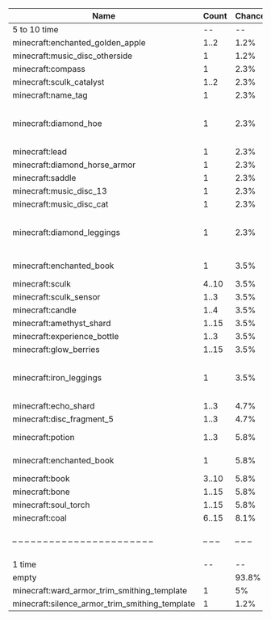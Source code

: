 | Name                                           | Count | Chance | Weight | Comment                                        |
| ---------------------------------------------- | ----- | ------ | ------ | ---------------------------------------------- |
| 5 to 10 time                                   |    -- |     -- |     -- |                                                |
| minecraft:enchanted_golden_apple               |  1..2 |   1.2% |   1/86 |                                                |
| minecraft:music_disc_otherside                 |     1 |   1.2% |   1/86 |                                                |
| minecraft:compass                              |     1 |   2.3% |   2/86 |                                                |
| minecraft:sculk_catalyst                       |  1..2 |   2.3% |   2/86 |                                                |
| minecraft:name_tag                             |     1 |   2.3% |   2/86 |                                                |
| minecraft:diamond_hoe                          |     1 |   2.3% |   2/86 | enchantments: {levels: 30..50, treasure: true} |
| minecraft:lead                                 |     1 |   2.3% |   2/86 |                                                |
| minecraft:diamond_horse_armor                  |     1 |   2.3% |   2/86 |                                                |
| minecraft:saddle                               |     1 |   2.3% |   2/86 |                                                |
| minecraft:music_disc_13                        |     1 |   2.3% |   2/86 |                                                |
| minecraft:music_disc_cat                       |     1 |   2.3% |   2/86 |                                                |
| minecraft:diamond_leggings                     |     1 |   2.3% |   2/86 | enchantments: {levels: 30..50, treasure: true} |
| minecraft:enchanted_book                       |     1 |   3.5% |   3/86 | enchantments: swift_sneak                      |
| minecraft:sculk                                | 4..10 |   3.5% |   3/86 |                                                |
| minecraft:sculk_sensor                         |  1..3 |   3.5% |   3/86 |                                                |
| minecraft:candle                               |  1..4 |   3.5% |   3/86 |                                                |
| minecraft:amethyst_shard                       | 1..15 |   3.5% |   3/86 |                                                |
| minecraft:experience_bottle                    |  1..3 |   3.5% |   3/86 |                                                |
| minecraft:glow_berries                         | 1..15 |   3.5% |   3/86 |                                                |
| minecraft:iron_leggings                        |     1 |   3.5% |   3/86 | enchantments: {levels: 20..39, treasure: true} |
| minecraft:echo_shard                           |  1..3 |   4.7% |   4/86 |                                                |
| minecraft:disc_fragment_5                      |  1..3 |   4.7% |   4/86 |                                                |
| minecraft:potion                               |  1..3 |   5.8% |   5/86 | regeneration (strong)                          |
| minecraft:enchanted_book                       |     1 |   5.8% |   5/86 | enchantments: *                                |
| minecraft:book                                 | 3..10 |   5.8% |   5/86 |                                                |
| minecraft:bone                                 | 1..15 |   5.8% |   5/86 |                                                |
| minecraft:soul_torch                           | 1..15 |   5.8% |   5/86 |                                                |
| minecraft:coal                                 | 6..15 |   8.1% |   7/86 |                                                |
| – – – – – – – – – – – – – – – – – – – – – – –  | – – – | – – –  | – – –  | – – – – – – – – – – – – – – – – – – – – – – –  |
| 1 time                                         |    -- |     -- |     -- |                                                |
| empty                                          |       |  93.8% |  75/80 |                                                |
| minecraft:ward_armor_trim_smithing_template    |     1 |     5% |   4/80 |                                                |
| minecraft:silence_armor_trim_smithing_template |     1 |   1.2% |   1/80 |                                                |
